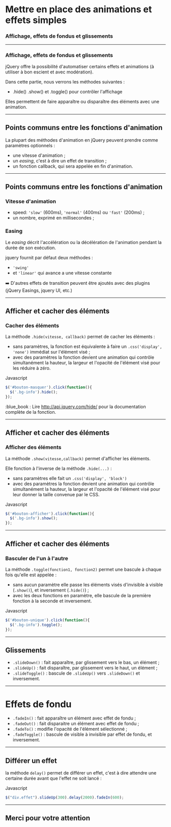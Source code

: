 <!-- footer: Copyright 2017 © Glenn ROLLAND --“ Reproduction interdite -->
<!-- page_number : true -->

<link rel="stylesheet" href="../../assets/style.css" />

# Mettre en place des animations et effets simples

### Affichage, effets de fondus et glissements

<!-- 09/06 Document -->

----

### Affichage, effets de fondus et glissements

jQuery offre la possibilité d'automatiser certains effets et animations (à utiliser à bon escient et avec modération).

Dans cette partie, nous verrons les méthodes suivantes :

* .hide()  .show() et .toggle() pour contrôler l'affichage

Elles permettent de faire apparaître ou disparaître des éléments avec une animation.

----

## Points communs entre les fonctions d'animation

La plupart des méthodes d'animation en jQuery peuvent prendre comme paramètres optionnels :

* une vitesse d'animation ;
* un _easing_, c'est à dire un effet de transition ;
* un fonction callback, qui sera appelée en fin d'animation.

----

## Points communs entre les fonctions d'animation

### Vitesse d'animation

- speed: `'slow'` (600ms), `'normal'` (400ms) ou `'fast'` (200ms) ;
- un nombre, exprimé en millisecondes ;

### Easing

Le _easing_ décrit l'accélération ou la décélération de l'animation pendant la durée de son exécution. 

jquery fournit par défaut deux méthodes :

- `'swing'` 
- et `'linear'` qui avance a une vitesse constante

:arrow_right: D'autres effets de transition peuvent être ajoutés avec des plugins (jQuery Easings, jquery UI, etc.)

----

## Afficher et cacher des éléments

### Cacher des éléments

La méthode `.hide(vitesse, callback)` permet de cacher les éléments :

* sans paramètres, la fonction est équivalente à faire un `.css('display', 'none')` immédiat sur l'élément visé ;
* avec des paramètres la fonction devient une animation qui contrôle simultanément la hauteur, la largeur et l'opacité de l'élément visé pour les réduire à zéro.

<gx-label>Javascript</gx-label>

```javascript
$('#bouton-masquer').click(function(){
  $('.bg-info').hide();
});
```

:blue_book : Lire http://api.jquery.com/hide/ pour la documentation complète de la fonction.

----

## Afficher et cacher des éléments

### Afficher des éléments

La méthode `.show(vitesse,callback)` permet d'afficher les éléments.

Elle fonction à l'inverse de la méthode `.hide(...)` : 
* sans paramètres elle fait un `.css('display', 'block')`
* avec des paramètres la fonction devient une animation qui contrôle simultanément la hauteur, la largeur et l'opacité de l'élément visé pour leur donner la taille convenue par le CSS.

<gx-label>Javascript</gx-label>

```javascript
$('#bouton-afficher').click(function(){
  $('.bg-info').show();
});
```

----

## Afficher et cacher des éléments

### Basculer de l'un à l'autre

La méthode `.toggle(fonction1, fonction2)` permet une bascule à chaque fois qu'elle est appelée :

* sans aucun paramètre elle passe les éléments visés d'invisible à visible (`.show()`), et inversement (`.hide()`) ;
* avec les deux fonctions en paramètre, elle bascule de la première fonction à la seconde et inversement.

<gx-label>Javascript</gx-label>

```javascript
$('#bouton-unique').click(function(){
  $('.bg-info').toggle();
});
```



----

## Glissements

* `.slideDown()` : fait apparaître, par glissement vers le bas, un élément ;
* `.slideUp()` : fait disparaître, par glissement vers le haut, un élément ;
* `.slideToggle()` : bascule de `.slideUp()` vers `.slideDown()` et inversement.

----

# Effets de fondu

* `.fadeIn()` : fait apparaître un élément avec effet de fondu ;
* `.fadeOut()` : fait disparaitre un élément avec effet de fondu ;
* `.fadeTo()` : modifie l'opacité de l'élément sélectionné ;
* `.fadeToggle()` : bascule de visible à invisible par effet de fondu, et inversement.

----

## Différer un effet

la méthode `delay()` permet de différer un effet, c'est à dire attendre une certaine durée avant que l'effet ne soit lancé :

<gx-label>Javascript</gx-label>

```javascript
$("div.effet").slideUp(300).delay(2000).fadeIn(600);
```


----

## Merci pour votre attention
